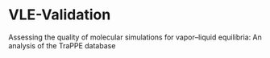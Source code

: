 # VLE-Validation
Assessing the quality of molecular simulations for vapor–liquid equilibria: An analysis of the  TraPPE database
